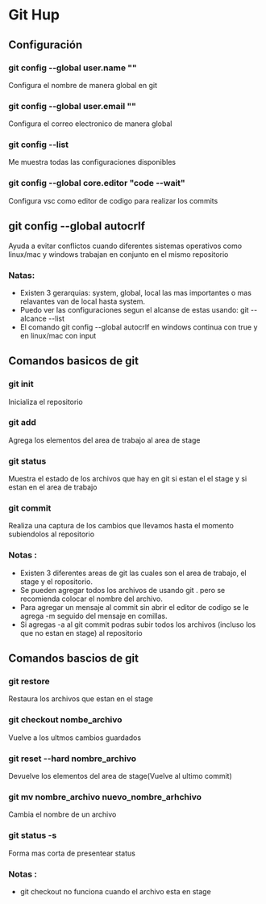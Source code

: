 # Git Hup

## Configuración

### git config --global user.name ""
Configura el nombre de manera global en git

### git config --global user.email ""
Configura el correo electronico de manera global

### git config --list
Me muestra todas las configuraciones disponibles

### git config --global core.editor "code --wait"
Configura vsc como editor de codigo para realizar los commits

## git config --global autocrlf
Ayuda a evitar conflictos cuando diferentes sistemas operativos como linux/mac y windows trabajan en conjunto en el mismo repositorio

### Natas:
- Existen 3 gerarquias: system, global, local las mas importantes o mas relavantes van de local hasta system.
- Puedo ver las configuraciones segun el alcanse de estas usando: git --alcance --list
- El comando git config --global autocrlf en windows continua con true y en linux/mac con input

## Comandos basicos de git

### git init
Inicializa el repositorio

### git add
Agrega los elementos del area de trabajo al area de stage

### git status
Muestra el estado de los archivos que hay en git si estan el el stage y si estan en el area de trabajo

### git commit 
Realiza una captura de los cambios que llevamos hasta el momento subiendolos al repositorio

### Notas :
- Existen 3 diferentes areas de git las cuales son el area de trabajo, el stage y el ropositorio.
- Se pueden agregar todos los archivos de usando git . pero se recomienda colocar el nombre del archivo.
- Para agregar un mensaje al commit sin abrir el editor de codigo se le agrega -m seguido del mensaje en comillas.
- Si agregas -a al git commit podras subir todos los archivos (incluso los que no estan en stage) al repositorio

## Comandos bascios de git

### git restore 
Restaura los archivos que estan en el stage

### git checkout nombe_archivo
Vuelve a los ultmos cambios guardados

### git reset --hard nombre_archivo
Devuelve los elementos del area de stage(Vuelve al ultimo commit)

### git mv nombre_archivo nuevo_nombre_arhchivo
Cambia el nombre de un archivo 

### git status -s 
Forma mas corta de presentear status

### Notas :
- git checkout no funciona cuando el archivo esta en stage
